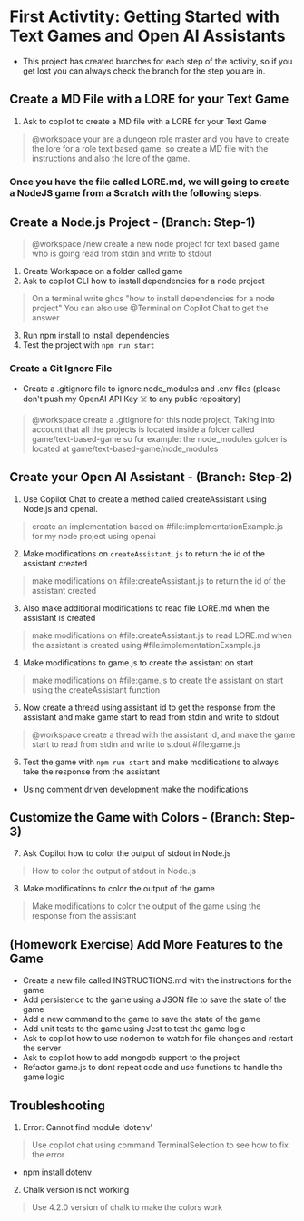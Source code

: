 # First Activtity: Getting Started with Text Games and Open AI Assistants

- This project has created branches for each step of the activity, so if you get lost you can always check the branch for the step you are in.

## Create a MD File with a LORE for your Text Game

1. Ask to copilot to create a MD file with a LORE for your Text Game

> @workspace your are a dungeon role master and you have to create the lore for a role text based game, so create a MD file with the instructions and also the lore of the game.

### Once you have the file called LORE.md, we will going to create a NodeJS game from a Scratch with the following steps.

## Create a Node.js Project - (Branch: Step-1)

> @workspace /new create a new node project for text based game who is going read from stdin and write to stdout

1. Create Workspace on a folder called game
2. Ask to copilot CLI how to install dependencies for a node project

> On a terminal write ghcs "how to install dependencies for a node project"
> You can also use @Terminal on Copilot Chat to get the answer

3. Run npm install to install dependencies
4. Test the project with `npm run start`

### Create a Git Ignore File 

- Create a .gitignore file to ignore node_modules and .env files (please don't push my OpenAI API Key ☠️ to any public repository)  

> @workspace create a .gitignore for this node project, Taking into account that all the projects is located inside a folder called game/text-based-game so for example: the node_modules golder is located at game/text-based-game/node_modules

## Create your Open AI Assistant - (Branch: Step-2)

1. Use Copilot Chat to create a method called createAssistant using Node.js and openai.

> create an implementation based on #file:implementationExample.js for my node project using openai

2. Make modifications on `createAssistant.js` to return the id of the assistant created

> make modifications on #file:createAssistant.js to return the id of the assistant created

3. Also make additional modifications to read file LORE.md when the assistant is created

> make modifications on #file:createAssistant.js to read LORE.md when the assistant is created using #file:implementationExample.js

4. Make modifications to game.js to create the assistant on start

> make modifications on #file:game.js to create the assistant on start using the createAssistant function

5. Now create a thread using assistant id to get the response from the assistant and make game 
start to read from stdin and write to stdout

> @workspace create a thread with the assistant id, and make the game start to read from stdin and write to stdout #file:game.js

6. Test the game with `npm run start` and make modifications to always take the response from the assistant

- Using comment driven development make the modifications

## Customize the Game with Colors - (Branch: Step-3)

7. Ask Copilot how to color the output of stdout in Node.js

> How to color the output of stdout in Node.js 

8. Make modifications to color the output of the game

> Make modifications to color the output of the game using the response from the assistant

## (Homework Exercise) Add More Features to the Game

- Create a new file called INSTRUCTIONS.md with the instructions for the game
- Add persistence to the game using a JSON file to save the state of the game
- Add a new command to the game to save the state of the game
- Add unit tests to the game using Jest to test the game logic
- Ask to copilot how to use nodemon to watch for file changes and restart the server
- Ask to copilot how to add mongodb support to the project
- Refactor game.js to dont repeat code and use functions to handle the game logic

## Troubleshooting

1. Error: Cannot find module 'dotenv'

> Use copilot chat using command TerminalSelection to see how to fix the error
- npm install dotenv

2. Chalk version is not working

> Use 4.2.0 version of chalk to make the colors work
